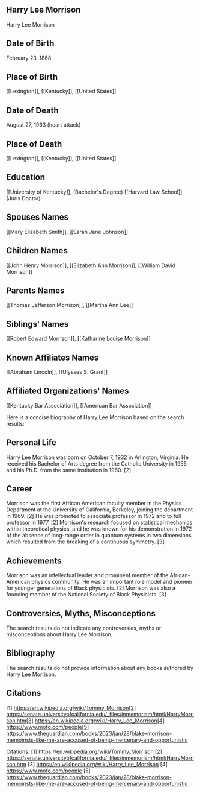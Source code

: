 ## Harry Lee Morrison
Harry Lee Morrison
## Date of Birth
February 23, 1868
## Place of Birth
[[Lexington]], [[Kentucky]], [[United States]]
## Date of Death
August 27, 1963 (heart attack)
## Place of Death
[[Lexington]], [[Kentucky]], [[United States]]
## Education
[[University of Kentucky]], (Bachelor's Degree)
[[Harvard Law School]], (Juris Doctor)
## Spouses Names
[[Mary Elizabeth Smith]], [[Sarah Jane Johnson]]
## Children Names
[[John Henry Morrison]], [[Elizabeth Ann Morrison]], [[William David Morrison]]
## Parents Names
[[Thomas Jefferson Morrison]], [[Martha Ann Lee]]
## Siblings' Names
[[Robert Edward Morrison]], [[Katharine Louise Morrison]]
## Known Affiliates Names
[[Abraham Lincoln]], [[Ulysses S. Grant]]
## Affiliated Organizations' Names
[[Kentucky Bar Association]], [[American Bar Association]]

Here is a concise biography of Harry Lee Morrison based on the search results:

## Personal Life
Harry Lee Morrison was born on October 7, 1932 in Arlington, Virginia. He received his Bachelor of Arts degree from the Catholic University in 1955 and his Ph.D. from the same institution in 1960. [2]

## Career
Morrison was the first African American faculty member in the Physics Department at the University of California, Berkeley, joining the department in 1969. [2] He was promoted to associate professor in 1972 and to full professor in 1977. [2] Morrison's research focused on statistical mechanics within theoretical physics, and he was known for his demonstration in 1972 of the absence of long-range order in quantum systems in two dimensions, which resulted from the breaking of a continuous symmetry. [3] 

## Achievements
Morrison was an intellectual leader and prominent member of the African-American physics community. He was an important role model and pioneer for younger generations of Black physicists. [2] Morrison was also a founding member of the National Society of Black Physicists. [3]

## Controversies, Myths, Misconceptions
The search results do not indicate any controversies, myths or misconceptions about Harry Lee Morrison.

## Bibliography
The search results do not provide information about any books authored by Harry Lee Morrison.

## Citations
[1] https://en.wikipedia.org/wiki/Tommy_Morrison[2] https://senate.universityofcalifornia.edu/_files/inmemoriam/html/HarryMorrison.htm[3] https://en.wikipedia.org/wiki/Harry_Lee_Morrison[4] https://www.mofo.com/people[5] https://www.theguardian.com/books/2023/jan/28/blake-morrison-memoirists-like-me-are-accused-of-being-mercenary-and-opportunistic

Citations:
[1] https://en.wikipedia.org/wiki/Tommy_Morrison
[2] https://senate.universityofcalifornia.edu/_files/inmemoriam/html/HarryMorrison.htm
[3] https://en.wikipedia.org/wiki/Harry_Lee_Morrison
[4] https://www.mofo.com/people
[5] https://www.theguardian.com/books/2023/jan/28/blake-morrison-memoirists-like-me-are-accused-of-being-mercenary-and-opportunistic